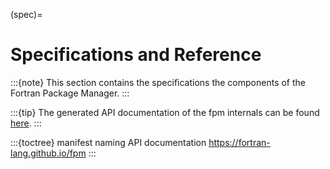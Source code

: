 (spec)=

# Specifications and Reference

:::{note}
This section contains the specifications the components of the Fortran Package Manager.
:::

:::{tip}
The generated API documentation of the fpm internals can be found [here](https://fortran-lang.github.io/fpm).
:::

:::{toctree}
manifest
naming
API documentation <https://fortran-lang.github.io/fpm>
:::

